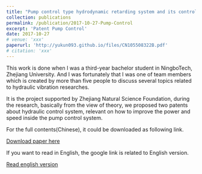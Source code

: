 ```yaml
---
title: "Pump control type hydrodynamic retarding system and its control method"
collection: publications
permalink: /publication/2017-10-27-Pump-Control
excerpt: 'Patent Pump Control'
date: 2017-10-27
# venue: 'xxx'
paperurl: 'http://yukun093.github.io/files/CN105508322B.pdf'
# citation: 'xxx'
---
```


This work is done when I was a third-year bachelor student in NingboTech, Zhejiang University. And I was fortunately that I was one of team members which is created by more than five people to discuss several topics related to hydraulic vibration researches.

It is the project supported by Zhejiang Natural Science Foundation, during the research, basically from the view of theory, we proposed two patents about hydraulic control system, relevant on how to improve the power and speed inside the pump control system.

For the full contents(Chinese), it could be downloaded as following link.

[Download paper here](http://academicpages.github.io/files/CN105508324B.pdf)

If you want to read in English, the google link is related to English version.

[Read english version](https://patents.google.com/patent/CN105508322B/en)
